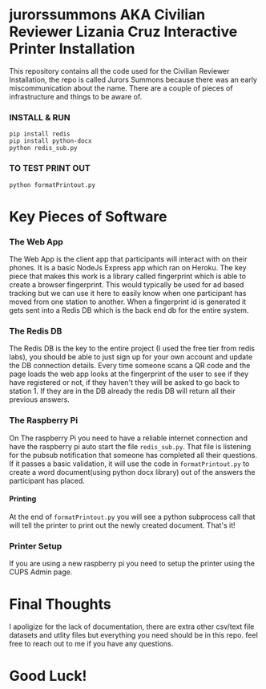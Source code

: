 # jurorssummons AKA Civilian Reviewer Lizania Cruz Interactive Printer Installation

This repository contains all the code used for the Civilian Reviewer Installation, the repo is called Jurors Summons because there was an early miscommunication about the name.  There are a couple of pieces of infrastructure and things to be aware of.

### INSTALL & RUN
```
pip install redis
pip install python-docx
python redis_sub.py
```
### TO TEST PRINT OUT
`python formatPrintout.py`

# Key Pieces of Software
### The Web App
The Web App is the client app that participants will interact with on their phones.  It is a basic NodeJs Express app which ran on Heroku.  The key piece that makes this work is a library called fingerprint which is able to create a browser fingerprint.  This would typically be used for ad based tracking but we can use it here to easily know when one participant has moved from one station to another.  When a fingerprint id is generated it gets sent into a Redis DB which is the back end db for the entire system.

### The Redis DB
The Redis DB is the key to the entire project (I used the free tier from redis labs), you should be able to just sign up for your own account and update the DB connection details.  Every time someone scans a QR code and the page loads the web app looks at the fingerprint of the user to see if they have registered or not, if they haven't they will be asked to go back to station 1.  If they are in the DB already the redis DB will return all their previous answers.

### The Raspberry Pi
On The raspberry Pi you need to have a reliable internet connection and have the raspberry pi auto start the file `redis_sub.py`.  That file is listening for the pubsub notification that someone has completed all their questions.  If it passes a basic validation, it will use the code in `formatPrintout.py` to create a word document(using python docx library) out of the answers the participant has placed.

#### Printing
At the end of `formatPrintout.py` you will see a python subprocess call that will tell the printer to print out the newly created document.  That's it!

### Printer Setup
If you are using a new raspberry pi you need to setup the printer using the CUPS Admin page.

# Final Thoughts
I apoligize for the lack of documentation, there are extra other csv/text file datasets and utlity files but everything you need should be in this repo.  feel free to reach out to me if you have any questions.

# Good Luck!
